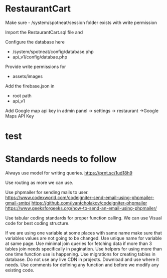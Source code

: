 # RestaurantCart

Make sure
⁨- /system⁩/spotneat⁩/session folder exists with write permission

Import the RestaurantCart.sql file and

Configure the database here
- /system/spotneat/config/database.php
- api_v1/config/databae.php

Provide write permissions for
- assets/images

Add the firebase.json in 
- root path
- api_v1

Add Google map api key in 
admin panel -> settings -> restaurant ->Google Maps API Key


# test
# Standards needs to follow
Always use model for writing queries.
	https://prnt.sc/1ud18h9

Use routing as more we can use.

Use phpmailer for sending mails to user.
	https://www.codexworld.com/codeigniter-send-email-using-phpmailer-gmail-smtp/
	https://github.com/ivantcholakov/codeigniter-phpmailer
	https://www.geeksforgeeks.org/how-to-send-an-email-using-phpmailer/

Use tabular coding standards for proper function calling. We can use Visual code for best coding structure.

If we are using one variable at some places with same name make sure that variables values are not going to be changed.
Use unique name for variable at same page.
Use minimal join queries for fetching data if more than 3 tables join needs specifically in pagination.
Use helpers for using more than one time function use is happening.
Use migrations for creating tables in database. 
Do not use any live CDN in projects. Download and use where it needs.
Use comments for defining any function and before we modify any existing code.
